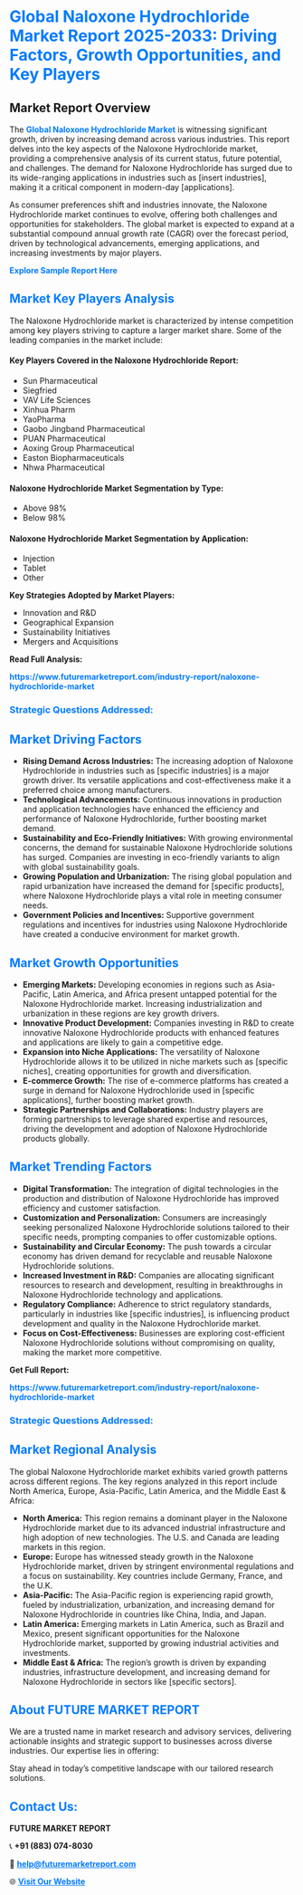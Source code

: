 <h1 style="color: #007BFF;">Global Naloxone Hydrochloride Market Report 2025-2033: Driving Factors, Growth Opportunities, and Key Players</h1>

<section id="overview">
<h2>Market Report Overview</h2>
<p>The <a href="https://www.futuremarketreport.com/industry-report/naloxone-hydrochloride-market" style="color: #007BFF; text-decoration: none;"><strong>Global Naloxone Hydrochloride Market</strong></a> is witnessing significant growth, driven by increasing demand across various industries. This report delves into the key aspects of the Naloxone Hydrochloride market, providing a comprehensive analysis of its current status, future potential, and challenges. The demand for Naloxone Hydrochloride has surged due to its wide-ranging applications in industries such as [insert industries], making it a critical component in modern-day [applications].</p>
<p>As consumer preferences shift and industries innovate, the Naloxone Hydrochloride market continues to evolve, offering both challenges and opportunities for stakeholders. The global market is expected to expand at a substantial compound annual growth rate (CAGR) over the forecast period, driven by technological advancements, emerging applications, and increasing investments by major players.</p>
</section>

<section id="overview">
<p><a href="https://www.futuremarketreport.com/request-sample/reportId=47214" style="color: #007BFF; text-decoration: none;"><strong>Explore Sample Report Here</strong></a></p>
</section>

<section id="key-players">
<h2 style="color: #007BFF;">Market Key Players Analysis</h2>
<p>The Naloxone Hydrochloride market is characterized by intense competition among key players striving to capture a larger market share. Some of the leading companies in the market include:</p>
<h4>Key Players Covered in the Naloxone Hydrochloride Report:</h4>
<ul><li>Sun Pharmaceutical</li><li>Siegfried</li><li>VAV Life Sciences</li><li>Xinhua Pharm</li><li>YaoPharma</li><li>Gaobo Jingband Pharmaceutical</li><li>PUAN Pharmaceutical</li><li>Aoxing Group Pharmaceutical</li><li>Easton Biopharmaceuticals</li><li>Nhwa Pharmaceutical</li></ul>
<h4>Naloxone Hydrochloride Market Segmentation by Type:</h4>
<ul><li>Above 98%</li><li>Below 98%</li></ul>

<h4>Naloxone Hydrochloride Market Segmentation by Application:</h4>
<ul><li>Injection</li><li>Tablet</li><li>Other</li></ul>
<p><strong>Key Strategies Adopted by Market Players:</strong></p>
<ul>
<li>Innovation and R&D</li>
<li>Geographical Expansion</li>
<li>Sustainability Initiatives</li>
<li>Mergers and Acquisitions</li>
</ul>
</section>

<section>
<p><strong>Read Full Analysis: </strong></p><a href="https://www.futuremarketreport.com/industry-report/naloxone-hydrochloride-market" style="color: #007BFF; text-decoration: none;"><strong>https://www.futuremarketreport.com/industry-report/naloxone-hydrochloride-market</strong></a>
<h3 style="color: #007BFF;">Strategic Questions Addressed:</h3>
</section>

<section id="driving-factors">
<h2 style="color: #007BFF;">Market Driving Factors</h2>
<ul>
<li><strong>Rising Demand Across Industries:</strong> The increasing adoption of Naloxone Hydrochloride in industries such as [specific industries] is a major growth driver. Its versatile applications and cost-effectiveness make it a preferred choice among manufacturers.</li>
<li><strong>Technological Advancements:</strong> Continuous innovations in production and application technologies have enhanced the efficiency and performance of Naloxone Hydrochloride, further boosting market demand.</li>
<li><strong>Sustainability and Eco-Friendly Initiatives:</strong> With growing environmental concerns, the demand for sustainable Naloxone Hydrochloride solutions has surged. Companies are investing in eco-friendly variants to align with global sustainability goals.</li>
<li><strong>Growing Population and Urbanization:</strong> The rising global population and rapid urbanization have increased the demand for [specific products], where Naloxone Hydrochloride plays a vital role in meeting consumer needs.</li>
<li><strong>Government Policies and Incentives:</strong> Supportive government regulations and incentives for industries using Naloxone Hydrochloride have created a conducive environment for market growth.</li>
</ul>
</section>

<section id="growth-opportunities">
<h2 style="color: #007BFF;">Market Growth Opportunities</h2>
<ul>
<li><strong>Emerging Markets:</strong> Developing economies in regions such as Asia-Pacific, Latin America, and Africa present untapped potential for the Naloxone Hydrochloride market. Increasing industrialization and urbanization in these regions are key growth drivers.</li>
<li><strong>Innovative Product Development:</strong> Companies investing in R&D to create innovative Naloxone Hydrochloride products with enhanced features and applications are likely to gain a competitive edge.</li>
<li><strong>Expansion into Niche Applications:</strong> The versatility of Naloxone Hydrochloride allows it to be utilized in niche markets such as [specific niches], creating opportunities for growth and diversification.</li>
<li><strong>E-commerce Growth:</strong> The rise of e-commerce platforms has created a surge in demand for Naloxone Hydrochloride used in [specific applications], further boosting market growth.</li>
<li><strong>Strategic Partnerships and Collaborations:</strong> Industry players are forming partnerships to leverage shared expertise and resources, driving the development and adoption of Naloxone Hydrochloride products globally.</li>
</ul>
</section>

<section id="trending-factors">
<h2 style="color: #007BFF;">Market Trending Factors</h2>
<ul>
<li><strong>Digital Transformation:</strong> The integration of digital technologies in the production and distribution of Naloxone Hydrochloride has improved efficiency and customer satisfaction.</li>
<li><strong>Customization and Personalization:</strong> Consumers are increasingly seeking personalized Naloxone Hydrochloride solutions tailored to their specific needs, prompting companies to offer customizable options.</li>
<li><strong>Sustainability and Circular Economy:</strong> The push towards a circular economy has driven demand for recyclable and reusable Naloxone Hydrochloride solutions.</li>
<li><strong>Increased Investment in R&D:</strong> Companies are allocating significant resources to research and development, resulting in breakthroughs in Naloxone Hydrochloride technology and applications.</li>
<li><strong>Regulatory Compliance:</strong> Adherence to strict regulatory standards, particularly in industries like [specific industries], is influencing product development and quality in the Naloxone Hydrochloride market.</li>
<li><strong>Focus on Cost-Effectiveness:</strong> Businesses are exploring cost-efficient Naloxone Hydrochloride solutions without compromising on quality, making the market more competitive.</li>
</ul>
</section>

<section>
<p><strong>Get Full Report: </strong></p><a href="https://www.futuremarketreport.com/industry-report/naloxone-hydrochloride-market" style="color: #007BFF; text-decoration: none;"><strong>https://www.futuremarketreport.com/industry-report/naloxone-hydrochloride-market</strong></a>
<h3 style="color: #007BFF;">Strategic Questions Addressed:</h3>
</section>


<section id="regional-analysis">
<h2 style="color: #007BFF;">Market Regional Analysis</h2>
<p>The global Naloxone Hydrochloride market exhibits varied growth patterns across different regions. The key regions analyzed in this report include North America, Europe, Asia-Pacific, Latin America, and the Middle East & Africa:</p>
<ul>
<li><strong>North America:</strong> This region remains a dominant player in the Naloxone Hydrochloride market due to its advanced industrial infrastructure and high adoption of new technologies. The U.S. and Canada are leading markets in this region.</li>
<li><strong>Europe:</strong> Europe has witnessed steady growth in the Naloxone Hydrochloride market, driven by stringent environmental regulations and a focus on sustainability. Key countries include Germany, France, and the U.K.</li>
<li><strong>Asia-Pacific:</strong> The Asia-Pacific region is experiencing rapid growth, fueled by industrialization, urbanization, and increasing demand for Naloxone Hydrochloride in countries like China, India, and Japan.</li>
<li><strong>Latin America:</strong> Emerging markets in Latin America, such as Brazil and Mexico, present significant opportunities for the Naloxone Hydrochloride market, supported by growing industrial activities and investments.</li>
<li><strong>Middle East & Africa:</strong> The region’s growth is driven by expanding industries, infrastructure development, and increasing demand for Naloxone Hydrochloride in sectors like [specific sectors].</li>
</ul>
</section>

<footer>
<h2 style="color: #007BFF;">About FUTURE MARKET REPORT</h2>
<p>We are a trusted name in market research and advisory services, delivering actionable insights and strategic support to businesses across diverse industries. Our expertise lies in offering:</p>

<p>Stay ahead in today’s competitive landscape with our tailored research solutions.</p>

<h2 style="color: #007BFF;">Contact Us:</h2>
<p><strong>FUTURE MARKET REPORT</strong></p>
<p>📞 <strong>+91 (883) 074-8030</strong></p>
<p>📧 <strong><a href="mailto:help@futuremarketreport.com" style="color: #007BFF;">help@futuremarketreport.com</a></strong></p>
<p>🌐 <strong><a href="https://www.futuremarketreport.com/" style="color: #007BFF;">Visit Our Website</a></strong></p>
</footer>